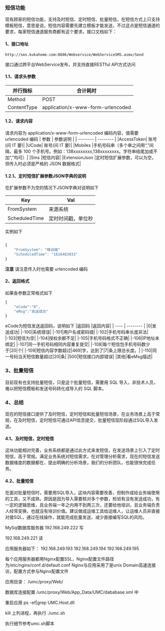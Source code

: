 
### 短信功能

现有顾家的短信功能，支持及时短信、定时短信、批量短信，在短信方式上只支持模板短信，意思是说，短信内容需要先建立模板才能发送，不过这点是短信通道的要求，每家短信通道服务商都有这个要求。接口文档如下：

#### 1、接口地址

```
http://sms.kukahome.com:8686/Webservice/WebServiceSMS.asmx/Send
```

接口通过跨平台WebService发布，并支持直接RESTful API方式访问
 

#### 1.1、请求头参数

| 并行指标 | 合计耗时     |  
| -------- | ------------ |
| Method | POST |  
| ContentType | application/x-www-form-urlencoded |

#### 1.2、请求内容

请求内容为 application/x-www-form-urlencoded 编码内容，值需要 urlencoded 编码
| 参数 | 参数说明 |
| -------- | -------- |
|AccessToken| 账号(问 IT 要)|
|UCode| 账号(问 IT 要)|
|Mobiles |手机号码串（多个串之间用“,”间隔，最多 100 个手机号。例如：138xxxxxxxx,138xxxxxxxx。字符串结尾加或不加“,”均可）|
|Sms |短信内容|
|ExtensionJson |定时短信扩展参数，可以为空，但传入时必须是严格的 JSON 数据格式|

#### 1.2.1、定时短信扩展参数JSON字典的说明

在扩展参数不为空的情况下JSON字典对说明如下

| Key | Val |
| ---- | -------- |
|FromSystem| 来源系统|
|ScheduledTime| 定时时间戳，单位秒|
实例如下

``` javascript

{
    "FromSystem": "移动端"
    "ScheduledTime": "1616483033"
}
```

**注意** 请注意传入时也需要 urlencoded 编码

#### 2、返回格式

如果各参数正常格式如下

```javascript
{
    "eCode":"0",
    "eMsg":"发送成功"
}

```

eCode为短信发送返回码，说明如下
|返回码 |返回内容|
| ---- | -------- |
|0|发送成功|
|-100|系统错误|
|-101|用户名或密码错|
|-102|手机号码串长度非法|
|-103|短信为空|
|-104|授权余额不足|
|-105|手机号码格式不正确|
|-106|IP地址未绑定|
|-107|同一手机号码相同内容重复提交|
|-108|每个短信包手机号码数少于|20|个|
|-109|短信内容字数超过|469|字，达到了|7|条上限总长度。|
|-110|同一号码当天短信数量超过|20|条|
|500|短信接口内部错误|
|其他|看eMsg描述|

### 3、批量短信

目前现有也支持批量短信，只是这个批量短信，需要用 SQL 导入，非技术人员，难以把短信模板和发送号码转化成导入的 SQL 脚本。 

### 4、总结

现在的短信接口提供了及时短信，定时短信和批量短信场景，在业务场景上高于常规，在及时短信，定时短信可通过API信息提交，批量短信现阶段通过SQL导入发送。

#### 4.1、及时短信，定时短信

这块功能相对完善，业务系统都是通过此方式来发短信，在发送场景上引入了定时短信，高于常规。满足业务系统对短信需求，在对管理分析需求，现在的短信发送数据维度的数据都在，提出明确的分析场景，我们的分析团队，也能很快完成任务。


#### 4.2、批量短信

 在面对批量短信时，需要用SQL导入，这块内容需要改善，但制作成给业务端使用的工具，又不成熟，原因是因为导入需要核对多个参数，检验有没有发送成功，有一定的逻辑思维，且业务端一年之内用不到两三次，还要给他培训，且业务端负责人经常变换，也就没有培训价值。建议做成运维工具给运维人，让运维人员非直接对接SQL，通过在线操作，就能完成批量发送，减少直接编写SQL的风险。

MySql数据库服务器
192.168.249.222 写

192.168.249.221 读

应用服务器如下：
192.168.249.193
192.168.249.194
192.168.249.195

每个应用服务器都用Nginx配置SSL，Nginx配置文件路径 为/etc/nginx/conf.d/default.conf
Nginx与应用采用了是unix Domain高速连接访，配置方式参与Nginx配置文件

应用目录： /umc/proxy/Web/

数据库连接配置
/umc/proxy/Web/App_Data/UMC/dababase.xml 中


重启应用
ps -ef|grep UMC.Host.dll

kill 上列进程，再执行
./umc.sh

执行细节参考umc.sh脚本




